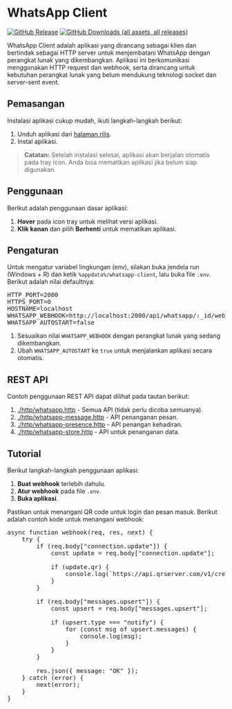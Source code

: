 # WhatsApp Client

[![GitHub Release](https://img.shields.io/github/v/release/ndiing/whatsapp-client)](https://github.com/ndiing/whatsapp-client/releases)
[![GitHub Downloads (all assets, all releases)](https://img.shields.io/github/downloads/ndiing/whatsapp-client/total)](https://github.com/ndiing/whatsapp-client/releases)

WhatsApp Client adalah aplikasi yang dirancang sebagai klien dan bertindak sebagai HTTP server untuk menjembatani WhatsApp dengan perangkat lunak yang dikembangkan. Aplikasi ini berkomunikasi menggunakan HTTP request dan webhook, serta dirancang untuk kebutuhan perangkat lunak yang belum mendukung teknologi socket dan server-sent event.

## Pemasangan

Instalasi aplikasi cukup mudah, ikuti langkah-langkah berikut:

1. Unduh aplikasi dari [halaman rilis](https://github.com/ndiing/whatsapp-client/releases).
2. Instal aplikasi.

> **Catatan:** Setelah instalasi selesai, aplikasi akan berjalan otomatis pada tray icon. Anda bisa mematikan aplikasi jika belum siap digunakan.

## Penggunaan

Berikut adalah penggunaan dasar aplikasi:

1. **Hover** pada icon tray untuk melihat versi aplikasi.
2. **Klik kanan** dan pilih **Berhenti** untuk mematikan aplikasi.

## Pengaturan

Untuk mengatur variabel lingkungan (env), silakan buka jendela run (Windows + R) dan ketik `%appdata%/whatsapp-client`, lalu buka file `.env`. Berikut adalah nilai defaultnya:

<pre>
HTTP_PORT=2000
HTTPS_PORT=0
HOSTNAME=localhost
WHATSAPP_WEBHOOK=http://localhost:2000/api/whatsapp/:_id/webhook
WHATSAPP_AUTOSTART=false
</pre>

1. Sesuaikan nilai `WHATSAPP_WEBHOOK` dengan perangkat lunak yang sedang dikembangkan.
2. Ubah `WHATSAPP_AUTOSTART` ke `true` untuk menjalankan aplikasi secara otomatis.

## REST API

Contoh penggunaan REST API dapat dilihat pada tautan berikut:

1. [./http/whatsapp.http](./http/whatsapp.http) - Semua API (tidak perlu dicoba semuanya).
2. [./http/whatsapp-message.http](./http/whatsapp-message.http) - API penanganan pesan.
3. [./http/whatsapp-presence.http](./http/whatsapp-presence.http) - API penangan kehadiran.
4. [./http/whatsapp-store.http](./http/whatsapp-store.http) - API untuk penanganan data.

## Tutorial

Berikut langkah-langkah penggunaan aplikasi:

1. **Buat webhook** terlebih dahulu.
2. **Atur webhook** pada file `.env`.
3. **Buka aplikasi**.

Pastikan untuk menangani QR code untuk login dan pesan masuk. Berikut adalah contoh kode untuk menangani webhook:

<pre>
async function webhook(req, res, next) {
    try {
        if (req.body["connection.update"]) {
            const update = req.body["connection.update"];

            if (update.qr) {
                console.log(`https://api.qrserver.com/v1/create-qr-code/?size=256x256&data=${encodeURIComponent(update.qr)}`);
            }
        }

        if (req.body["messages.upsert"]) {
            const upsert = req.body["messages.upsert"];

            if (upsert.type === "notify") {
                for (const msg of upsert.messages) {
                    console.log(msg);
                }
            }
        }

        res.json({ message: "OK" });
    } catch (error) {
        next(error);
    }
}
</pre>
